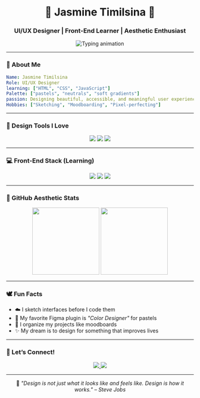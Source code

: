 <!-- README.md for jasminetma -->

<h1 align="center">🌸 Jasmine Timilsina 🌸</h1>
<h3 align="center">UI/UX Designer | Front-End Learner | Aesthetic Enthusiast</h3>

<p align="center">
  <img src="https://readme-typing-svg.demolab.com?font=Quicksand&size=22&color=babypink&duration=3000&pause=1000&center=true&vCenter=true&width=435&lines=Designing+delightful+user+experiences;Learning+to+code+with+pastel+vibes;Crafting+clean+%26+playful+UI+everyday" alt="Typing animation" />
</p>

---

### 🌷 About Me

```yaml
Name: Jasmine Timilsina
Role: UI/UX Designer
learning: ["HTML", "CSS", "JavaScript"]
Palette: ["pastels", "neutrals", "soft gradients"]
passion: Designing beautiful, accessible, and meaningful user experiences
Hobbies: ["Sketching", "Moodboarding", "Pixel-perfecting"]
```

---

### 🎨 Design Tools I Love

<p align="center">
  <img src="https://img.shields.io/badge/Figma-pink?style=for-the-badge&logo=figma&logoColor=red"/>
  <img src="https://img.shields.io/badge/Adobe%20XD-ffe2e2?style=for-the-badge&logo=Adobe&logoColor=white"/>
  <img src="https://img.shields.io/badge/Canva-ddeeff?style=for-the-badge&logo=canva&logoColor=blue"/>
</p>

---

### 💻 Front-End Stack (Learning)

<p align="center">
  <img src="https://img.shields.io/badge/HTML5-ffe2e2?style=for-the-badge&logo=html5&logoColor=E34F26"/>
  <img src="https://img.shields.io/badge/CSS3-ddeeff?style=for-the-badge&logo=css3&logoColor=1572B6"/>
  <img src="https://img.shields.io/badge/JavaScript-fff3cd?style=for-the-badge&logo=javascript&logoColor=F7DF1E"/>
  <!-- <img src="https://img.shields.io/badge/React-softgreen?style=for-the-badge&logo=react&logoColor=61DAFB"/> -->
</p>

---

### 🧁 GitHub Aesthetic Stats

<p align="center">
  <img src="https://github-readme-stats.vercel.app/api?username=jasminetma&show_icons=true&theme=rose_pine" height="180"/>
  <img src="https://github-readme-stats.vercel.app/api/top-langs/?username=jasminetma&layout=compact&theme=rose_pine" height="180"/>
</p>

---

### 🕊️ Fun Facts

- ☁️ I sketch interfaces before I code them
- 🌈 My favorite Figma plugin is *"Color Designer"* for pastels
- 🎀 I organize my projects like moodboards
- ✨ My dream is to design for something that improves lives

---

### 🌸 Let’s Connect!

<p align="center">
  <a href="https://www.linkedin.com/in/jasminetimilsina">
    <img src="https://img.shields.io/badge/LinkedIn-ddeeff?style=for-the-badge&logo=linkedin&logoColor=white"/>
  </a>
  <a href="mailto:jastimilsina@gmail.com">
    <img src="https://img.shields.io/badge/Gmail-orange?style=for-the-badge&logo=gmail&logoColor=white"/>
  </a>
  <!-- <a href="https://dribbble.com/jasmine">
    <img src="https://img.shields.io/badge/Dribbble-pastelpink?style=for-the-badge&logo=dribbble&logoColor=white"/>
  </a> -->
</p>

---

<p align="center">
  🌼 <i>"Design is not just what it looks like and feels like. Design is how it works."<i>  – Steve Jobs
</p>
